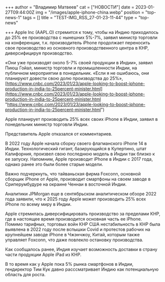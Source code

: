 +++
author = "Владимир Матвеев"
cat = ["НОВОСТИ"]
date = 2023-01-27T09:44:00Z
img = "/images/apple-iphone-china.webp"
position = "top-news-1"
tags = []
title = "TEST-IMG_RSS_27-01-23-11-44"
type = "top-news"

+++
Apple Inc (AAPL.O) стремится к тому, чтобы на Индию приходилось до 25% ее производства с нынешних 5%-7%, заявил министр торговли на конференции, т.к. производитель iPhone продолжает переносить свое производство из основного производственного центра в КНР, диверсифицируя производство.

«Они уже производят около 5-7% своей продукции в Индии», заявил Пиюш Гойал, министр торговли и промышленности Индии, на публичном мероприятии в понедельник. «Если я не ошибаюсь, они планируют довести свою долю производства до 25%», [https://www.cnbc.com/2023/01/23/apple-looking-to-boost-iphone-production-in-india-to-25percent-minister.html](https://www.cnbc.com/2023/01/23/apple-looking-to-boost-iphone-production-in-india-to-25percent-minister.html "https://www.cnbc.com/2023/01/23/apple-looking-to-boost-iphone-production-in-india-to-25percent-minister.html")

Apple планирует производить 25% всех своих iPhone в Индии, заявил в понедельник министр торговли Индии.

Представитель Apple отказался от комментариев.

В 2022 году Apple начала сборку своего флагманского iPhone 14 в Индии. Технологический гигант, базирующийся в Купертино, штат Калифорния, произвел свою последнюю модель в Индии так близко к ее запуску. Напомним, Apple производит iPhone в Индии с 2017 года, однако ранее это были более старые модели.

Важно подчеркнуть, что тайваньская фирма Foxconn, основной сборщик iPhone от Apple, производит смартфоны на своем заводе в Сриперумбудуре на окраине Ченнаи в восточной Индии.

Аналитики JPMorgan еще в сентябрьском аналитическом обзоре 2022 года заявили, что к 2025 году Apple может производить 25% всех iPhone по всему миру в Индии.

Apple стремилась диверсифицировать производство за пределами КНР, где в настоящее время производится основная часть ее iPhone. Помимо тарифных, торговых войн КНР США нестабильность в КНР была выявлена в 2022 году после вспышки Covid и протестов рабочих на крупнейшем заводе iPhone в Чжэнчжоу, Китай, которым также управляет Foxconn, что даже повлекло остановку производства.

Как сообщалось ранее, Индия изучает возможность доставки в страну части продукции Apple iPad из КНР.

В то время как у Apple пока 5% рынка смартфонов в Индии, гендиректор Тим Кук давно расссматривает Индию как потенциальную область для роста.